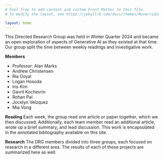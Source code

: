```yaml
---
# Feel free to add content and custom Front Matter to this file.
# To modify the layout, see https://jekyllrb.com/docs/themes/#overriding-theme-defaults

layout: home
---
```


This Directed Research Group was held in Winter Quarter 2024 and became an open exploration of aspects of Generative AI as they existed at that time. Our group split the time between weekly readings and investigative work. 

**Members**
- Professor: Alan Marks
- Andrew Christensen
- Ria Goyal
- Logan Hosoda
- Iris Kim
- Gavril Kochevrin
- Rohan Pal
- Jocelyn Velzquez
- Mia Vong

**Reading**
Each week, the group read one article or paper together, which we then discussed. Additionally, each team member read an additional article, wrote up a brief summary, and lead discussion. This work is encapsulated in the annotated bibliography available on this site. 

**Research**
The DRG members divided into three groups, each focused on research in a different area. The results of each of these projects are summarized here as well. 